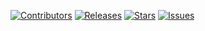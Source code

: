 <!-- Project Shields -->
[![Contributors][contributors-shield]][contributors-url]
[![Releases][releases-shield]][releases-url]
[![Stars][stars-shield]][stars-url]
[![Issues][issues-shield]][issues-url]



[contributors-shield]: https://img.shields.io/github/contributors/MartijnJStans/TheCrazyKangaroo.svg?logo=discord&style=for-the-badge
[contributors-url]: https://github.com/MartijnJStans/TheCrazyKangaroo/graphs/contributors
[stars-shield]: https://img.shields.io/github/stars/MartijnJStans/TheCrazyKangaroo.svg?logo=discord&style=for-the-badge
[stars-url]: https://github.com/MartijnJStans/TheCrazyKangaroo/stargazers
[releases-shield]: https://img.shields.io/github/v/release/MartijnJStans/TheCrazyKangaroo?logo=discord&style=for-the-badge
[releases-url]: https://github.com/MartijnJStans/TheCrazyKangaroo/releases
[issues-shield]: https://img.shields.io/github/issues/MartijnJStans/TheCrazyKangaroo.svg?logo=discord&style=for-the-badge
[issues-url]: https://github.com/MartijnJStans/TheCrazyKangaroo/issues






